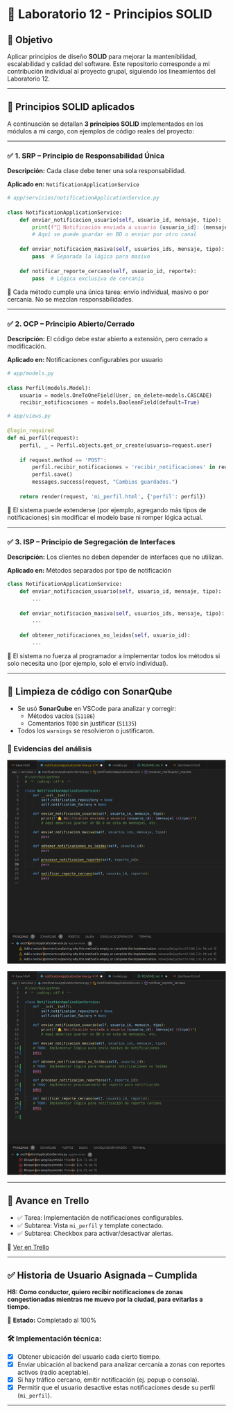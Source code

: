 # 🚦 Laboratorio 12 - Principios SOLID  


## 🎯 Objetivo

Aplicar principios de diseño **SOLID** para mejorar la mantenibilidad, escalabilidad y calidad del software. Este repositorio corresponde a mi contribución individual al proyecto grupal, siguiendo los lineamientos del Laboratorio 12.

---

## 🧠 Principios SOLID aplicados

A continuación se detallan **3 principios SOLID** implementados en los módulos a mi cargo, con ejemplos de código reales del proyecto:

---

### ✅ 1. SRP – Principio de Responsabilidad Única

**Descripción:** Cada clase debe tener una sola responsabilidad.

**Aplicado en:** `NotificationApplicationService`

```python
# app/servicios/notificationApplicationService.py

class NotificationApplicationService:
    def enviar_notificacion_usuario(self, usuario_id, mensaje, tipo):
        print(f"🔔 Notificación enviada a usuario {usuario_id}: {mensaje} ({tipo})")
        # Aquí se puede guardar en BD o enviar por otro canal

    def enviar_notificacion_masiva(self, usuarios_ids, mensaje, tipo):
        pass  # Separada la lógica para masivo

    def notificar_reporte_cercano(self, usuario_id, reporte):
        pass  # Lógica exclusiva de cercanía
```

📌 Cada método cumple una única tarea: envío individual, masivo o por cercanía. No se mezclan responsabilidades.

---

### ✅ 2. OCP – Principio Abierto/Cerrado

**Descripción:** El código debe estar abierto a extensión, pero cerrado a modificación.

**Aplicado en:** Notificaciones configurables por usuario

```python
# app/models.py

class Perfil(models.Model):
    usuario = models.OneToOneField(User, on_delete=models.CASCADE)
    recibir_notificaciones = models.BooleanField(default=True)
```

```python
# app/views.py

@login_required
def mi_perfil(request):
    perfil, _ = Perfil.objects.get_or_create(usuario=request.user)

    if request.method == 'POST':
        perfil.recibir_notificaciones = 'recibir_notificaciones' in request.POST
        perfil.save()
        messages.success(request, "Cambios guardados.")

    return render(request, 'mi_perfil.html', {'perfil': perfil})
```

📌 El sistema puede extenderse (por ejemplo, agregando más tipos de notificaciones) sin modificar el modelo base ni romper lógica actual.

---

### ✅ 3. ISP – Principio de Segregación de Interfaces

**Descripción:** Los clientes no deben depender de interfaces que no utilizan.

**Aplicado en:** Métodos separados por tipo de notificación

```python
class NotificationApplicationService:
    def enviar_notificacion_usuario(self, usuario_id, mensaje, tipo):
        ...

    def enviar_notificacion_masiva(self, usuarios_ids, mensaje, tipo):
        ...

    def obtener_notificaciones_no_leidas(self, usuario_id):
        ...
```

📌 El sistema no fuerza al programador a implementar todos los métodos si solo necesita uno (por ejemplo, solo el envío individual).

---

## 🧹 Limpieza de código con SonarQube

- Se usó **SonarQube** en VSCode para analizar y corregir:
  - Métodos vacíos (`S1186`)
  - Comentarios `TODO` sin justificar (`S1135`)
- Todos los `warnings` se resolvieron o justificaron.

### 📸 Evidencias del análisis

![Reporte SonarQube](img/img.png)


![Reporte SonarQube](img/img1.png)

---

## 📌 Avance en Trello

- ✅ Tarea: Implementación de notificaciones configurables.
- ✅ Subtarea: Vista `mi_perfil` y template conectado.
- ✅ Subtarea: Checkbox para activar/desactivar alertas.

🔗 [Ver en Trello](https://trello.com/b/VHHYqcFk/is-sistema-de-reportes-de-trafico-arequipa)

---

## ✅ Historia de Usuario Asignada – Cumplida

**H8: Como conductor, quiero recibir notificaciones de zonas congestionadas mientras me muevo por la ciudad, para evitarlas a tiempo.**

📌 **Estado:** Completado al 100%

### 🛠️ Implementación técnica:

- [x] Obtener ubicación del usuario cada cierto tiempo.
- [x] Enviar ubicación al backend para analizar cercanía a zonas con reportes activos (radio aceptable).
- [x] Si hay tráfico cercano, emitir notificación (ej. popup o consola).
- [x] Permitir que el usuario desactive estas notificaciones desde su perfil (`mi_perfil`).

---

